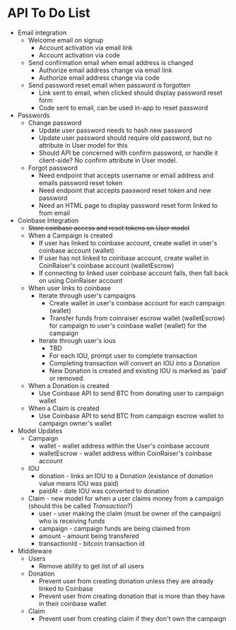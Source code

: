 # API To Do List

- Email integration
  - Welcome email on signup
    - Account activation via email link
    - Account activation via code
  - Send confirmation email when email address is changed
    - Authorize email address change via email link
    - Authorize email address change via code
  - Send password reset email when password is forgotten
    - Link sent to email, when clicked should display password reset form
    - Code sent to email, can be used in-app to reset password
- Passwords
  - Change password
    - Update user password needs to hash new password
    - Update user password should require old password, but no attribute in User model for this
    - Should API be concerned with confirm password, or handle it client-side? No confirm attribute in User model.
  - Forgot password
    - Need endpoint that accepts username or email address and emails password reset token
    - Need endpoint that accepts password reset token and new password
    - Need an HTML page to display password reset form linked to from email
- Coinbase Integration
  - ~~Store coinbase access and reset tokens on User model~~
  - When a Campaign is created
    - If user has linked to coinbase account, create wallet in user's coinbase account (wallet)
    - If user has not linked to coinbase account, create wallet in CoinRaiser's coinbase account (walletEscrow)
    - If connecting to linked user coinbase account fails, then fall back on using CoinRaiser account
  - When user links to coinbase
    - Iterate through user's campaigns
      - Create wallet in user's coinbase account for each campaign (wallet)
      - Transfer funds from coinraiser escrow wallet (walletEscrow) for campaign to user's coinbase wallet (wallet) for the campaign
    - Iterate through user's ious
      - TBD
      - For each IOU, prompt user to complete transaction
      - Completing transaction will convert an IOU into a Donation
      - New Donation is created and existing IOU is marked as 'paid' or removed.
  - When a Donation is created
    - Use Coinbase API to send BTC from donating user to campaign wallet
  - When a Claim is created
    - Use Coinbase API to send BTC from campaign escrow wallet to campaign owner's wallet
- Model Updates
  - Campaign
    - wallet - wallet address within the User's coinbase account
    - walletEscrow - wallet address within CoinRaiser's coinbase account
  - IOU
    - donation - links an IOU to a Donation (existance of donation value means IOU was paid)
    - paidAt - date IOU was converted to donation
  - Claim - new model for when a user claims money from a campaign (should this be called *Transaction*?)
    - user - user making the claim (must be owner of the campaign) who is receiving funds
    - campaign - campaign funds are being claimed from
    - amount - amount being transfered
    - transactionId - bitcoin transaction id
- Middleware
  - Users
    - Remove ability to get list of all users
  - Donation
    - Prevent user from creating donation unless they are already linked to Coinbase
    - Prevent user from creating donation that is more than they have in their coinbase wallet
  - Claim
    - Prevent user from creating claim if they don't own the campaign

